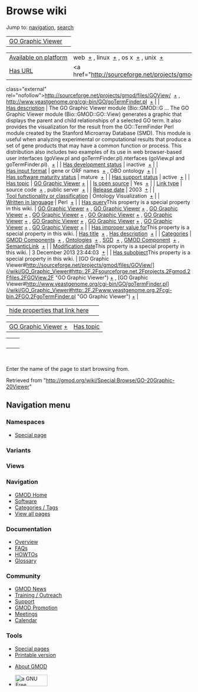 <div id="mw-page-base" class="noprint">

</div>

<div id="mw-head-base" class="noprint">

</div>

<div id="content" class="mw-body" role="main">

<span id="top"></span>

<div id="mw-js-message" style="display:none;">

</div>



# <span dir="auto">Browse wiki</span>

<div id="bodyContent">

<div id="contentSub">

</div>

<div id="jump-to-nav" class="mw-jump">

Jump to: [navigation](#mw-navigation), [search](#p-search)

</div>

<div id="mw-content-text">

|                                                                  |     |
|------------------------------------------------------------------|-----|
| [GO Graphic Viewer](/wiki/GO_Graphic_Viewer "GO Graphic Viewer") |     |

|  |  |
|----|----|
| [Available on platform](/wiki/Property:Available_on_platform "Property:Available on platform") | <span class="smwb-value">web  <span class="smwsearch">[+](/wiki/Special:SearchByProperty/Available-20on-20platform/web "Special:SearchByProperty/Available-20on-20platform/web")</span></span> , <span class="smwb-value">linux  <span class="smwsearch">[+](/wiki/Special:SearchByProperty/Available-20on-20platform/linux "Special:SearchByProperty/Available-20on-20platform/linux")</span></span> , <span class="smwb-value">os x  <span class="smwsearch">[+](/wiki/Special:SearchByProperty/Available-20on-20platform/os-20x "Special:SearchByProperty/Available-20on-20platform/os-20x")</span></span> , <span class="smwb-value">unix  <span class="smwsearch">[+](/wiki/Special:SearchByProperty/Available-20on-20platform/unix "Special:SearchByProperty/Available-20on-20platform/unix")</span></span> |
| [Has URL](/wiki/Property:Has_URL "Property:Has URL") | <span class="smwb-value"><a href="http://sourceforge.net/projects/gmod/files/GOView/"
class="external"
rel="nofollow">http://sourceforge.net/projects/gmod/files/GOView/</a>  <span class="smwsearch">[+](/wiki/Special:SearchByProperty/Has-20URL/http:-2F-2Fsourceforge.net-2Fprojects-2Fgmod-2Ffiles-2FGOView-2F "Special:SearchByProperty/Has-20URL/http:-2F-2Fsourceforge.net-2Fprojects-2Fgmod-2Ffiles-2FGOView-2F")</span></span> , <span class="smwb-value"><a href="http://www.yeastgenome.org/cgi-bin/GO/goTermFinder.pl"
class="external"
rel="nofollow">http://www.yeastgenome.org/cgi-bin/GO/goTermFinder.pl</a>  <span class="smwsearch">[+](/wiki/Special:SearchByProperty/Has-20URL/http:-2F-2Fwww.yeastgenome.org-2Fcgi-2Dbin-2FGO-2FgoTermFinder.pl "Special:SearchByProperty/Has-20URL/http:-2F-2Fwww.yeastgenome.org-2Fcgi-2Dbin-2FGO-2FgoTermFinder.pl")</span></span> |
| [Has description](/wiki/Property:Has_description "Property:Has description") | <span class="smwb-value">The GO Graphic Viewer module (Bio::GMOD::G<span class="smw-highlighter" data-type="2" state="persistent" data-title="Information"><span class="smwtext"> … </span><span class="smwttcontent">The GO Graphic Viewer module (Bio::GMOD::GO::View) generates a graphic that displays the parent and child relationships of a selected GO term. It also provides the visualization for the result from the GO::TermFinder Perl module created by the Stanford Microarray Database (SMD). This module is useful when analyzing experimental or computational results that produce a set of gene products that may have a common function or process. This distribution also includes two examples of its use in web browser-based user interfaces (goView.pl and goTermFinder.pl).</span></span>nterfaces (goView.pl and goTermFinder.pl).  <span class="smwsearch">[+](/mediawiki/index.php?title=Special:SearchByProperty&x=Has-20description%2FThe-20GO-20Graphic-20Viewer-20module-20%28Bio%3A%3AGMOD%3A%3AGO%3A%3AView%29-20generates-20a-20graphic-20that-20displays-20the-20parent-20and-20child-20relationships-20of-20a-20selected-20GO-20term.-20It-20also-20provides-20the-20visualization-20for-20the-20result-20from-20the-20GO%3A%3ATermFinder-20Perl-20module-20created-20by-20the-20Stanford-20Microarray-20Database-20%28SMD%29.-20This-20module-20is-20useful-20when-20analyzing-20experimental-20or-20computational-20results-20that-20produce-20a-20set-20of-20gene-20products-20that-20may-20have-20a-20common-20function-20or-20process.-20This-20distribution-20also-20includes-20two-20examples-20of-20its-20use-20in-20web-20browser-2Dbased-20user-20interfaces-20%28goView.pl-20and-20goTermFinder.pl%29. "Special:SearchByProperty")</span></span> |
| [Has development status](/wiki/Property:Has_development_status "Property:Has development status") | <span class="smwb-value">inactive  <span class="smwsearch">[+](/wiki/Special:SearchByProperty/Has-20development-20status/inactive "Special:SearchByProperty/Has-20development-20status/inactive")</span></span> |
| [Has input format](/wiki/Property:Has_input_format "Property:Has input format") | <span class="smwb-value">gene or ORF names  <span class="smwsearch">[+](/wiki/Special:SearchByProperty/Has-20input-20format/gene-20or-20ORF-20names "Special:SearchByProperty/Has-20input-20format/gene-20or-20ORF-20names")</span></span> , <span class="smwb-value">OBO ontology  <span class="smwsearch">[+](/wiki/Special:SearchByProperty/Has-20input-20format/OBO-20ontology "Special:SearchByProperty/Has-20input-20format/OBO-20ontology")</span></span> |
| [Has software maturity status](/wiki/Property:Has_software_maturity_status "Property:Has software maturity status") | <span class="smwb-value">mature  <span class="smwsearch">[+](/wiki/Special:SearchByProperty/Has-20software-20maturity-20status/mature "Special:SearchByProperty/Has-20software-20maturity-20status/mature")</span></span> |
| [Has support status](/wiki/Property:Has_support_status "Property:Has support status") | <span class="smwb-value">active  <span class="smwsearch">[+](/wiki/Special:SearchByProperty/Has-20support-20status/active "Special:SearchByProperty/Has-20support-20status/active")</span></span> |
| [Has topic](/wiki/Property:Has_topic "Property:Has topic") | <span class="smwb-value">[GO Graphic Viewer](/wiki/GO_Graphic_Viewer "GO Graphic Viewer") <span class="smwbrowse">[+](/wiki/Special:Browse/GO-20Graphic-20Viewer "Special:Browse/GO-20Graphic-20Viewer")</span></span> |
| [Is open source](/wiki/Property:Is_open_source "Property:Is open source") | <span class="smwb-value">Yes  <span class="smwsearch">[+](/wiki/Special:SearchByProperty/Is-20open-20source/Yes "Special:SearchByProperty/Is-20open-20source/Yes")</span></span> |
| [Link type](/wiki/Property:Link_type "Property:Link type") | <span class="smwb-value">source code  <span class="smwsearch">[+](/wiki/Special:SearchByProperty/Link-20type/source-20code "Special:SearchByProperty/Link-20type/source-20code")</span></span> , <span class="smwb-value">public server  <span class="smwsearch">[+](/wiki/Special:SearchByProperty/Link-20type/public-20server "Special:SearchByProperty/Link-20type/public-20server")</span></span> |
| [Release date](/wiki/Property:Release_date "Property:Release date") | <span class="smwb-value">2003  <span class="smwsearch">[+](/wiki/Special:SearchByProperty/Release-20date/2003 "Special:SearchByProperty/Release-20date/2003")</span></span> |
| [Tool functionality or classification](/wiki/Property:Tool_functionality_or_classification "Property:Tool functionality or classification") | <span class="smwb-value">Ontology Visualization  <span class="smwsearch">[+](/wiki/Special:SearchByProperty/Tool-20functionality-20or-20classification/Ontology-20Visualization "Special:SearchByProperty/Tool-20functionality-20or-20classification/Ontology-20Visualization")</span></span> |
| [Written in language](/wiki/Property:Written_in_language "Property:Written in language") | <span class="smwb-value">Perl  <span class="smwsearch">[+](/wiki/Special:SearchByProperty/Written-20in-20language/Perl "Special:SearchByProperty/Written-20in-20language/Perl")</span></span> |
| <span class="smw-highlighter" data-type="1" state="inline" data-title="Property"><span class="smwbuiltin">[Has query](/wiki/Property:Has_query "Property:Has query")</span><span class="smwttcontent">This property is a special property in this wiki.</span></span> | <span class="smwb-value">[GO Graphic Viewer](/wiki/GO_Graphic_Viewer#_QUERYe4c11db7a6c215ba8177d3c5631a7f4b "GO Graphic Viewer") <span class="smwbrowse">[+](/wiki/Special:Browse/GO-20Graphic-20Viewer-23_QUERYe4c11db7a6c215ba8177d3c5631a7f4b "Special:Browse/GO-20Graphic-20Viewer-23 QUERYe4c11db7a6c215ba8177d3c5631a7f4b")</span></span> , <span class="smwb-value">[GO Graphic Viewer](/wiki/GO_Graphic_Viewer#_QUERYa6ecc9ed6f8a8d404c4899034ee6c2f4 "GO Graphic Viewer") <span class="smwbrowse">[+](/wiki/Special:Browse/GO-20Graphic-20Viewer-23_QUERYa6ecc9ed6f8a8d404c4899034ee6c2f4 "Special:Browse/GO-20Graphic-20Viewer-23 QUERYa6ecc9ed6f8a8d404c4899034ee6c2f4")</span></span> , <span class="smwb-value">[GO Graphic Viewer](/wiki/GO_Graphic_Viewer#_QUERY3eb940baac66c4920e59d7ed06e0cc68 "GO Graphic Viewer") <span class="smwbrowse">[+](/wiki/Special:Browse/GO-20Graphic-20Viewer-23_QUERY3eb940baac66c4920e59d7ed06e0cc68 "Special:Browse/GO-20Graphic-20Viewer-23 QUERY3eb940baac66c4920e59d7ed06e0cc68")</span></span> , <span class="smwb-value">[GO Graphic Viewer](/wiki/GO_Graphic_Viewer#_QUERY79abe92a46d9428679d9699570f8e266 "GO Graphic Viewer") <span class="smwbrowse">[+](/wiki/Special:Browse/GO-20Graphic-20Viewer-23_QUERY79abe92a46d9428679d9699570f8e266 "Special:Browse/GO-20Graphic-20Viewer-23 QUERY79abe92a46d9428679d9699570f8e266")</span></span> , <span class="smwb-value">[GO Graphic Viewer](/wiki/GO_Graphic_Viewer#_QUERY6665c1f604bedd0f280a902088d623a8 "GO Graphic Viewer") <span class="smwbrowse">[+](/wiki/Special:Browse/GO-20Graphic-20Viewer-23_QUERY6665c1f604bedd0f280a902088d623a8 "Special:Browse/GO-20Graphic-20Viewer-23 QUERY6665c1f604bedd0f280a902088d623a8")</span></span> , <span class="smwb-value">[GO Graphic Viewer](/wiki/GO_Graphic_Viewer#_QUERYaacf05fb6760e16f92e4a30cf5765ab8 "GO Graphic Viewer") <span class="smwbrowse">[+](/wiki/Special:Browse/GO-20Graphic-20Viewer-23_QUERYaacf05fb6760e16f92e4a30cf5765ab8 "Special:Browse/GO-20Graphic-20Viewer-23 QUERYaacf05fb6760e16f92e4a30cf5765ab8")</span></span> , <span class="smwb-value">[GO Graphic Viewer](/wiki/GO_Graphic_Viewer#_QUERYc195e19616b0de26f457f2da4a4b9029 "GO Graphic Viewer") <span class="smwbrowse">[+](/wiki/Special:Browse/GO-20Graphic-20Viewer-23_QUERYc195e19616b0de26f457f2da4a4b9029 "Special:Browse/GO-20Graphic-20Viewer-23 QUERYc195e19616b0de26f457f2da4a4b9029")</span></span> , <span class="smwb-value">[GO Graphic Viewer](/wiki/GO_Graphic_Viewer#_QUERY32cb3091d85179b4af86b19a93e1b14d "GO Graphic Viewer") <span class="smwbrowse">[+](/wiki/Special:Browse/GO-20Graphic-20Viewer-23_QUERY32cb3091d85179b4af86b19a93e1b14d "Special:Browse/GO-20Graphic-20Viewer-23 QUERY32cb3091d85179b4af86b19a93e1b14d")</span></span> , <span class="smwb-value">[GO Graphic Viewer](/wiki/GO_Graphic_Viewer#_QUERY999eaf80d69ff2f94340e25af98789b2 "GO Graphic Viewer") <span class="smwbrowse">[+](/wiki/Special:Browse/GO-20Graphic-20Viewer-23_QUERY999eaf80d69ff2f94340e25af98789b2 "Special:Browse/GO-20Graphic-20Viewer-23 QUERY999eaf80d69ff2f94340e25af98789b2")</span></span> , <span class="smwb-value">[GO Graphic Viewer](/wiki/GO_Graphic_Viewer#_QUERY370c74b2a307308906b266ffdf511f94 "GO Graphic Viewer") <span class="smwbrowse">[+](/wiki/Special:Browse/GO-20Graphic-20Viewer-23_QUERY370c74b2a307308906b266ffdf511f94 "Special:Browse/GO-20Graphic-20Viewer-23 QUERY370c74b2a307308906b266ffdf511f94")</span></span> |
| <span class="smw-highlighter" data-type="1" state="inline" data-title="Property"><span class="smwbuiltin">[Has improper value for](/wiki/Property:Has_improper_value_for "Property:Has improper value for")</span><span class="smwttcontent">This property is a special property in this wiki.</span></span> | <span class="smwb-value">[Has title](/wiki/Property:Has_title "Property:Has title")  <span class="smwsearch">[+](/wiki/Special:SearchByProperty/Has-20improper-20value-20for/Has-20title "Special:SearchByProperty/Has-20improper-20value-20for/Has-20title")</span></span> , <span class="smwb-value">[Has description](/wiki/Property:Has_description "Property:Has description")  <span class="smwsearch">[+](/wiki/Special:SearchByProperty/Has-20improper-20value-20for/Has-20description "Special:SearchByProperty/Has-20improper-20value-20for/Has-20description")</span></span> |
| [Categories](/wiki/Special:Categories "Special:Categories") | <span class="smwb-value">[GMOD Components](/wiki/Category:GMOD_Components "Category:GMOD Components")  <span class="smwsearch">[+](/wiki/Special:SearchByProperty/GMOD-20Components "Special:SearchByProperty/GMOD-20Components")</span></span> , <span class="smwb-value">[Ontologies](/wiki/Category:Ontologies "Category:Ontologies")  <span class="smwsearch">[+](/wiki/Special:SearchByProperty/Ontologies "Special:SearchByProperty/Ontologies")</span></span> , <span class="smwb-value">[SGD](/wiki/Category:SGD "Category:SGD")  <span class="smwsearch">[+](/wiki/Special:SearchByProperty/SGD "Special:SearchByProperty/SGD")</span></span> , <span class="smwb-value">[GMOD Component](/wiki/Category:GMOD_Component "Category:GMOD Component")  <span class="smwsearch">[+](/wiki/Special:SearchByProperty/GMOD-20Component "Special:SearchByProperty/GMOD-20Component")</span></span> , <span class="smwb-value"><a
href="/mediawiki/index.php?title=Category:SemanticLink&amp;action=edit&amp;redlink=1"
class="new"
title="Category:SemanticLink (page does not exist)">SemanticLink</a>  <span class="smwsearch">[+](/wiki/Special:SearchByProperty/SemanticLink "Special:SearchByProperty/SemanticLink")</span></span> |
| <span class="smw-highlighter" data-type="1" state="inline" data-title="Property"><span class="smwbuiltin">[Modification date](/wiki/Property:Modification_date "Property:Modification date")</span><span class="smwttcontent">This property is a special property in this wiki.</span></span> | <span class="smwb-value">3 December 2013 23:44:03  <span class="smwsearch">[+](/wiki/Special:SearchByProperty/Modification-20date/3-20December-202013-2023:44:03 "Special:SearchByProperty/Modification-20date/3-20December-202013-2023:44:03")</span></span> |
| <span class="smw-highlighter" data-type="1" state="inline" data-title="Property"><span class="smwbuiltin">[Has subobject](/wiki/Property:Has_subobject "Property:Has subobject")</span><span class="smwttcontent">This property is a special property in this wiki.</span></span> | <span class="smwb-value">[GO Graphic Viewer#http://sourceforge.net/projects/gmod/files/GOView/](/wiki/GO_Graphic_Viewer#http:.2F.2Fsourceforge.net.2Fprojects.2Fgmod.2Ffiles.2FGOView.2F "GO Graphic Viewer") <span class="smwbrowse">[+](/wiki/Special:Browse/GO-20Graphic-20Viewer-23http:-2F-2Fsourceforge.net-2Fprojects-2Fgmod-2Ffiles-2FGOView-2F "Special:Browse/GO-20Graphic-20Viewer-23http:-2F-2Fsourceforge.net-2Fprojects-2Fgmod-2Ffiles-2FGOView-2F")</span></span> , <span class="smwb-value">[GO Graphic Viewer#http://www.yeastgenome.org/cgi-bin/GO/goTermFinder.pl](/wiki/GO_Graphic_Viewer#http:.2F.2Fwww.yeastgenome.org.2Fcgi-bin.2FGO.2FgoTermFinder.pl "GO Graphic Viewer") <span class="smwbrowse">[+](/wiki/Special:Browse/GO-20Graphic-20Viewer-23http:-2F-2Fwww.yeastgenome.org-2Fcgi-2Dbin-2FGO-2FgoTermFinder.pl "Special:Browse/GO-20Graphic-20Viewer-23http:-2F-2Fwww.yeastgenome.org-2Fcgi-2Dbin-2FGO-2FgoTermFinder.pl")</span></span> |

<span id="smw_browse_incoming"></span>

|  |  |
|----|----|
| [hide properties that link here](/mediawiki/index.php?title=Special:Browse&offset=0&dir=out&article=GO+Graphic+Viewer)  |  |

|  |  |
|----|----|
| <span class="smwb-ivalue">[GO Graphic Viewer](/wiki/GO_Graphic_Viewer "GO Graphic Viewer") <span class="smwbrowse">[+](/wiki/Special:Browse/GO-20Graphic-20Viewer "Special:Browse/GO-20Graphic-20Viewer")</span></span> | [Has topic](/wiki/Property:Has_topic "Property:Has topic") |

|     |     |
|-----|-----|
|     |     |

 

Enter the name of the page to start browsing from.  

</div>

<div class="printfooter">

Retrieved from
"<http://gmod.org/wiki/Special:Browse/GO-20Graphic-20Viewer>"

</div>

<div id="catlinks" class="catlinks catlinks-allhidden">

</div>

<div class="visualClear">

</div>

</div>

</div>

<div id="mw-navigation">

## Navigation menu

<div id="mw-head">



<div id="left-navigation">

<div id="p-namespaces" class="vectorTabs" role="navigation"
aria-labelledby="p-namespaces-label">

### Namespaces

- <span id="ca-nstab-special">[Special
  page](/wiki/Special:Browse/GO-20Graphic-20Viewer "This is a special page, you cannot edit the page itself")</span>

</div>

<div id="p-variants" class="vectorMenu emptyPortlet" role="navigation"
aria-labelledby="p-variants-label">

### 

### Variants[](#)

<div class="menu">

</div>

</div>

</div>

<div id="right-navigation">

<div id="p-views" class="vectorTabs emptyPortlet" role="navigation"
aria-labelledby="p-views-label">

### Views

</div>



</div>



</div>

</div>

</div>

<div id="mw-panel">

<div id="p-logo" role="banner">

<a href="/wiki/Main_Page"
style="background-image: url(http://gmod.org/images/GMOD-cogs.png);"
title="Visit the main page"></a>

</div>

<div id="p-Navigation" class="portal" role="navigation"
aria-labelledby="p-Navigation-label">

### Navigation

<div class="body">

- <span id="n-GMOD-Home">[GMOD Home](/wiki/Main_Page)</span>
- <span id="n-Software">[Software](/wiki/GMOD_Components)</span>
- <span id="n-Categories-.2F-Tags">[Categories /
  Tags](/wiki/Categories)</span>
- <span id="n-View-all-pages">[View all
  pages](/wiki/Special:AllPages)</span>

</div>

</div>

<div id="p-Documentation" class="portal" role="navigation"
aria-labelledby="p-Documentation-label">

### Documentation

<div class="body">

- <span id="n-Overview">[Overview](/wiki/Overview)</span>
- <span id="n-FAQs">[FAQs](/wiki/Category:FAQ)</span>
- <span id="n-HOWTOs">[HOWTOs](/wiki/Category:HOWTO)</span>
- <span id="n-Glossary">[Glossary](/wiki/Glossary)</span>

</div>

</div>

<div id="p-Community" class="portal" role="navigation"
aria-labelledby="p-Community-label">

### Community

<div class="body">

- <span id="n-GMOD-News">[GMOD News](/wiki/GMOD_News)</span>
- <span id="n-Training-.2F-Outreach">[Training /
  Outreach](/wiki/Training_and_Outreach)</span>
- <span id="n-Support">[Support](/wiki/Support)</span>
- <span id="n-GMOD-Promotion">[GMOD
  Promotion](/wiki/GMOD_Promotion)</span>
- <span id="n-Meetings">[Meetings](/wiki/Meetings)</span>
- <span id="n-Calendar">[Calendar](/wiki/Calendar)</span>

</div>

</div>

<div id="p-tb" class="portal" role="navigation"
aria-labelledby="p-tb-label">

### Tools

<div class="body">

- <span id="t-specialpages"><a href="/wiki/Special:SpecialPages" accesskey="q"
  title="A list of all special pages [q]">Special pages</a></span>
- <span id="t-print"><a
  href="/mediawiki/index.php?title=Special:Browse/GO-20Graphic-20Viewer&amp;printable=yes"
  rel="alternate" accesskey="p"
  title="Printable version of this page [p]">Printable version</a></span>

</div>

</div>

</div>

</div>

<div id="footer" role="contentinfo">

- <span id="footer-places-about">[About
  GMOD](/wiki/GMOD:About "GMOD:About")</span>

<!-- -->

- <span id="footer-copyrightico">[<img src="http://www.gnu.org/graphics/gfdl-logo-small.png" width="88"
  height="31" alt="a GNU Free Documentation License" />](http://www.gnu.org/licenses/fdl-1.3.html)</span>




</div>
